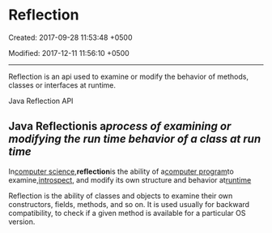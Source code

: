 # Reflection

Created: 2017-09-28 11:53:48 +0500

Modified: 2017-12-11 11:56:10 +0500

---

Reflection is an api used to examine or modify the behavior of methods, classes or interfaces at runtime.

Java Reflection API

## Java Reflectionis a*process of examining or modifying the run time behavior of a class at run time*

In[computer science](https://en.wikipedia.org/wiki/Computer_science),**reflection**is the ability of a[computer program](https://en.wikipedia.org/wiki/Computer_program)to examine,[introspect](https://en.wikipedia.org/wiki/Introspection_(computer_science)), and modify its own structure and behavior at[runtime](https://en.wikipedia.org/wiki/Run_time_(program_lifecycle_phase))

Reflection is the ability of classes and objects to examine their own constructors, fields, methods, and so on. It is used usually for backward compatibility, to check if a given method is available for a particular OS version.
